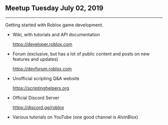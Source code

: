 ## Meetup Tuesday July 02, 2019
------
Getting started with Roblox game development.

* Wiki, with tutorials and API documentation

   https://developer.roblox.com   
   
* Forum (exclusive, but has a lot of public content and posts on new features and updates)

   https://devforum.roblox.com

* Unofficial scripting Q&A website

   https://scriptinghelpers.org  

* Official Discord Server

   https://discord.gg/roblox  

 * Various tutorials on YouTube (one good channel is AlvinBlox)
